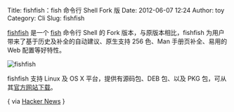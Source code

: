 Title: fishfish：fish 命令行 Shell Fork 版
Date: 2012-06-07 12:24
Author: toy
Category: Cli
Slug: fishfish

[fishfish](http://ridiculousfish.com/shell/) 是一个
[fish](http://linuxtoy.org/archives/fish.html) 命令行 Shell 的 Fork
版本，与原版本相比，fishfish
为用户带来了基于历史及补全的自动建议、原生支持 256 色、Man
手册页补全、易用的 Web 配置等好特性。

![fishfish](http://linuxtoy.org/img/2012/06/fishfish\_logo.png)

fishfish 支持 Linux 及 OS X 平台，提供有源码包、DEB 包、以及 PKG
包，可从其[官方网站下载](http://ridiculousfish.com/shell/beta.html)。

{ via [Hacker News](http://news.ycombinator.com/item?id=4073162) }
